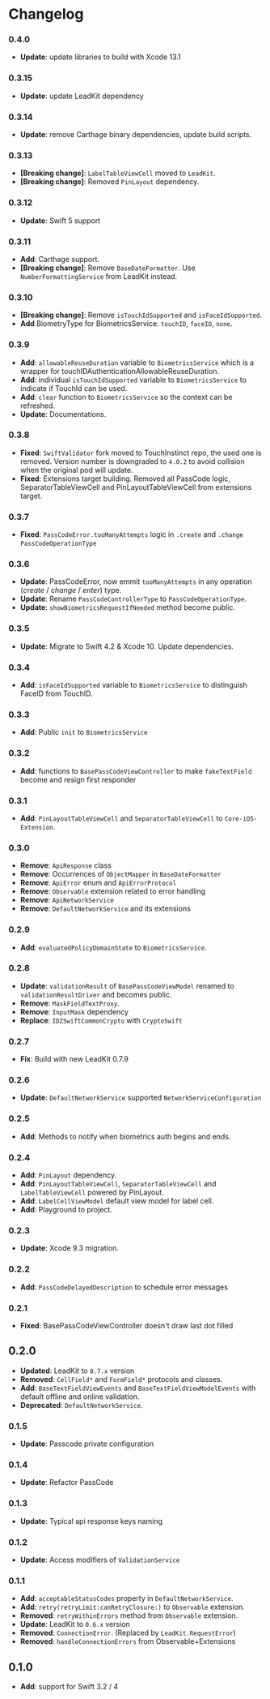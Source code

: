 # Changelog

### 0.4.0

- **Update**: update libraries to build with Xcode 13.1

### 0.3.15
- **Update**: update LeadKit dependency

### 0.3.14
- **Update**: remove Carthage binary dependencies, update build scripts.

### 0.3.13
- **[Breaking change]**: `LabelTableViewCell` moved to `LeadKit`.
- **[Breaking change]**: Removed `PinLayout` dependency.

### 0.3.12
- **Update**: Swift 5 support

### 0.3.11
- **Add**: Carthage support.
- **[Breaking change]**: Remove `BaseDateFormatter`. Use `NumberFormattingService` from LeadKit instead.

### 0.3.10

- **[Breaking change]**: Remove `isTouchIdSupported` and `isFaceIdSupported`.
- **Add** BiometryType for BiometricsService: `touchID`, `faceID`, `none`.

### 0.3.9

- **Add**: `allowableReuseDuration` variable to `BiometricsService` which is a wrapper for touchIDAuthenticationAllowableReuseDuration.
- **Add**: individual `isTouchIdSupported` variable to `BiometricsService` to indicate if TouchId can be used.
- **Add**: `clear` function to `BiometricsService` so the context can be refreshed.
- **Update**: Documentations.

### 0.3.8

- **Fixed**: `SwiftValidator` fork moved to TouchInstinct repo, the used one is removed. Version number is downgraded to `4.0.2` to avoid collision when the original pod will update.
- **Fixed**: Extensions target building. Removed all PassCode logic, SeparatorTableViewCell and PinLayoutTableViewCell from extensions target.

### 0.3.7

- **Fixed**: `PassCodeError.tooManyAttempts` logic in `.create` and `.change` `PassCodeOperationType`

### 0.3.6

- **Update**: PassCodeError, now emmit `tooManyAttempts` in any operation (*create* / *change* / *enter*) type.
- **Update**: Rename `PassCodeControllerType` to `PassCodeOperationType`.
- **Update**: `showBiometricsRequestIfNeeded` method become public.

### 0.3.5

- **Update**: Migrate to Swift 4.2 & Xcode 10. Update dependencies.

### 0.3.4

- **Add**: `isFaceIdSupported` variable to `BiometricsService` to distinguish FaceID from TouchID.

### 0.3.3

- **Add**: Public `init` to `BiometricsService`

### 0.3.2

- **Add**: functions to `BasePassCodeViewController` to make `fakeTextField` become and resign first responder

### 0.3.1
- **Add**: `PinLayoutTableViewCell` and `SeparatorTableViewCell` to `Core-iOS-Extension`.

### 0.3.0
- **Remove**: `ApiResponse` class
- **Remove**: Occurrences of `ObjectMapper` in `BaseDateFormatter`
- **Remove**: `ApiError` enum and `ApiErrorProtocol`
- **Remove**: `Observable` extension related to error handling
- **Remove**: `ApiNetworkService`
- **Remove**: `DefaultNetworkService` and its extensions

### 0.2.9
- **Add**: `evaluatedPolicyDomainState` to `BiometricsService`.

### 0.2.8
- **Update**: `validationResult` of `BasePassCodeViewModel` renamed to `validationResultDriver` and becomes public.
- **Remove**: `MaskFieldTextProxy`.
- **Remove**: `InputMask` dependency
- **Replace**: `IDZSwiftCommonCrypto` with `CryptoSwift`

### 0.2.7

- **Fix**: Build with new LeadKit 0.7.9

### 0.2.6

- **Update**: `DefaultNetworkService` supported `NetworkServiceConfiguration`

### 0.2.5

- **Add**: Methods to notify when biometrics auth begins and ends.

### 0.2.4
- **Add**: `PinLayout` dependency.
- **Add**: `PinLayoutTableViewCell`, `SeparatorTableViewCell` and `LabelTableViewCell` powered by PinLayout.
- **Add**: `LabelCellViewModel` default view model for label cell.
- **Add**: Playground to project.

### 0.2.3
- **Update**: Xcode 9.3 migration.

### 0.2.2
- **Add**: `PassCodeDelayedDescription` to schedule error messages

### 0.2.1
- **Fixed**: BasePassCodeViewController doesn't draw last dot filled

## 0.2.0
- **Updated**: LeadKit to `0.7.x` version
- **Removed**: `CellField*` and `FormField*` protocols and classes.
- **Add**: `BaseTextFieldViewEvents` and `BaseTextFieldViewModelEvents` with default offline and online validation.
- **Deprecated**: `DefaultNetworkService`.

### 0.1.5
- **Update**: Passcode private configuration

### 0.1.4
- **Update**: Refactor PassCode

### 0.1.3
- **Update**: Typical api response keys naming

### 0.1.2
- **Update**: Access modifiers of `ValidationService`

### 0.1.1

- **Add**: `acceptableStatusCodes` property in `DefaultNetworkService`.
- **Add**: `retry(retryLimit:canRetryClosure:)` to `Observable` extension.
- **Removed**: `retryWithinErrors` method from `Observable` extension.
- **Update**: LeadKit to `0.6.x` version
- **Removed**: `ConnectionError`. (Replaced by `LeadKit.RequestError`)
- **Removed**: `handleConnectionErrors` from Observable+Extensions


## 0.1.0

- **Add**: support for Swift 3.2 / 4
